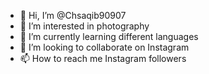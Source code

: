 - 👋 Hi, I’m @Chsaqib90907
- 👀 I’m interested in photography
- 🌱 I’m currently learning different languages
- 💞️ I’m looking to collaborate on Instagram
- 📫 How to reach me Instagram followers

<!---
Chsaqib90907/Chsaqib90907 is a ✨ special ✨ repository because its `README.md` (this file) appears on your GitHub profile.
You can click the Preview link to take a look at your changes.
--->

